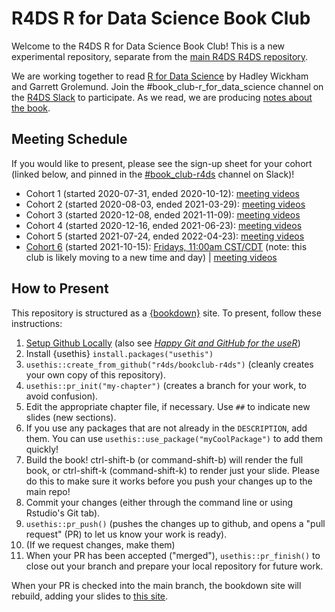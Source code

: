 # R4DS R for Data Science Book Club

Welcome to the R4DS R for Data Science Book Club!
This is a new experimental repository, separate from the [main R4DS R4DS repository](https://github.com/r4ds/bookclub-R_for_Data_Science).

We are working together to read [R for Data Science](https://r4ds.had.co.nz/) by Hadley Wickham and Garrett Grolemund.
Join the #book_club-r_for_data_science channel on the [R4DS Slack](https://r4ds.io/join) to participate.
As we read, we are producing [notes about the book](https://r4ds.github.io/bookclub-r4ds/).

## Meeting Schedule

If you would like to present, please see the sign-up sheet for your cohort (linked below, and pinned in the [#book_club-r4ds](https://rfordatascience.slack.com/archives/C012VLJ0KRB) channel on Slack)!

- Cohort 1 (started 2020-07-31, ended 2020-10-12): [meeting videos](https://youtube.com/playlist?list=PL3x6DOfs2NGgUOBkwtRJQW0hDWCwdzboM)
- Cohort 2 (started 2020-08-03, ended 2021-03-29): [meeting videos](https://www.youtube.com/playlist?list=PL3x6DOfs2NGglHEO3WBEaxiEZ0_ZiwZJi)
- Cohort 3 (started 2020-12-08, ended 2021-11-09): [meeting videos](https://www.youtube.com/playlist?list=PL3x6DOfs2NGiiKcrDqW4m9qhlpbiQ7HCt)
- Cohort 4 (started 2020-12-16, ended 2021-06-23): [meeting videos](https://www.youtube.com/playlist?list=PL3x6DOfs2NGjtn1_4BSX99R5wrLjK7XvY)
- Cohort 5 (started 2021-07-24, ended 2022-04-23): [meeting videos](https://www.youtube.com/playlist?list=PL3x6DOfs2NGjk1sPsrn2CazGiel0yZrhc)
- [Cohort 6](https://docs.google.com/spreadsheets/d/1zy2nXNkvcdqWuF8rQ5ApWRkVQG_UJt0azu3h_mEnY2E/edit#gid=0) (started 2021-10-15): [Fridays, 11:00am CST/CDT](https://www.timeanddate.com/worldclock/converter.html?iso=20220527T160000&p1=24) (note: this club is likely moving to a new time and day) | [meeting videos](https://www.youtube.com/playlist?list=PL3x6DOfs2NGiYnQdq8mgMBeob3YONUWRM)



## How to Present

This repository is structured as a [{bookdown}](https://CRAN.R-project.org/package=bookdown) site.
To present, follow these instructions:

1. [Setup Github Locally](https://www.youtube.com/watch?v=hNUNPkoledI) (also see [_Happy Git and GitHub for the useR_](https://happygitwithr.com/github-acct.html))
2. Install {usethis} `install.packages("usethis")`
3. `usethis::create_from_github("r4ds/bookclub-r4ds")` (cleanly creates your own copy of this repository).
4. `usethis::pr_init("my-chapter")` (creates a branch for your work, to avoid confusion).
5. Edit the appropriate chapter file, if necessary. Use `##` to indicate new slides (new sections).
7. If you use any packages that are not already in the `DESCRIPTION`, add them. You can use `usethis::use_package("myCoolPackage")` to add them quickly!
8. Build the book! ctrl-shift-b (or command-shift-b) will render the full book, or ctrl-shift-k (command-shift-k) to render just your slide. Please do this to make sure it works before you push your changes up to the main repo!
9. Commit your changes (either through the command line or using Rstudio's Git tab).
10. `usethis::pr_push()` (pushes the changes up to github, and opens a "pull request" (PR) to let us know your work is ready).
11. (If we request changes, make them)
12. When your PR has been accepted ("merged"), `usethis::pr_finish()` to close out your branch and prepare your local repository for future work.

When your PR is checked into the main branch, the bookdown site will rebuild, adding your slides to [this site](https://r4ds.io/r4ds).
